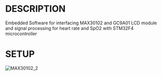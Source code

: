 # DESCRIPTION
Embedded Software for interfacing MAX30102 and GC9A01 LCD module and signal processing for heart rate and SpO2 with STM32F4 microcontroller

# SETUP
![MAX30102_2](https://github.com/user-attachments/assets/f41b3f3c-f682-4017-bd6c-ac96ff8baee3)

